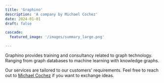 ```yaml
---
title: 'Graphino'
description: 'A company by Michael Cochez'
date: 2024-01-01
draft: false

cascade:
  featured_image: '/images/summary_large.png'

---
```



Graphino provides training and consultancy related to graph technology. Ranging from graph databases to machine learning with knowledge graphs.

Our services are tailored to our customers' requirements. Feel free to reach out to [Michael Cochez](https://www.cochez.nl) if you want to exchange ideas.

